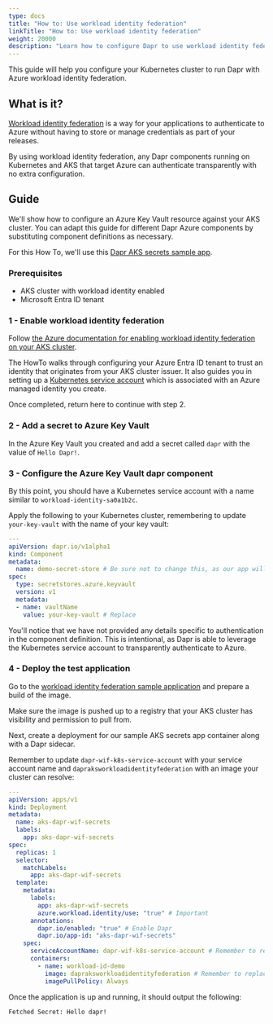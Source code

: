 ```yaml
---
type: docs
title: "How to: Use workload identity federation"
linkTitle: "How to: Use workload identity federation"
weight: 20000
description: "Learn how to configure Dapr to use workload identity federation on Azure."
---
```


This guide will help you configure your Kubernetes cluster to run Dapr with Azure workload identity federation.

## What is it?

[Workload identity federation](https://learn.microsoft.com/entra/workload-id/workload-identities-overview) 
is a way for your applications to authenticate to Azure without having to store or manage credentials as part of 
your releases.

By using workload identity federation, any Dapr components running on Kubernetes and AKS that target Azure can authenticate transparently
with no extra configuration.

## Guide 

We'll show how to configure an Azure Key Vault resource against your AKS cluster. You can adapt this guide for different 
Dapr Azure components by substituting component definitions as necessary.

For this How To, we'll use this [Dapr AKS secrets sample app](https://github.com/dapr/samples/dapr-aks-workload-identity-federation).

### Prerequisites

 - AKS cluster with workload identity enabled
 - Microsoft Entra ID tenant

### 1 - Enable workload identity federation

Follow [the Azure documentation for enabling workload identity federation on your AKS cluster](https://learn.microsoft.com/azure/aks/workload-identity-deploy-cluster#deploy-your-application4).

The HowTo walks through configuring your Azure Entra ID tenant to trust an identity that originates from your AKS cluster issuer.
It also guides you in setting up a [Kubernetes service account](https://kubernetes.io/docs/concepts/security/service-accounts/) which 
is associated with an Azure managed identity you create.

Once completed, return here to continue with step 2.

### 2 - Add a secret to Azure Key Vault

In the Azure Key Vault you created and add a secret called `dapr` with the value of `Hello Dapr!`.

### 3 - Configure the Azure Key Vault dapr component

By this point, you should have a Kubernetes service account with a name similar to `workload-identity-sa0a1b2c`.

Apply the following to your Kubernetes cluster, remembering to update `your-key-vault` with the name of your key vault:

```yaml
---
apiVersion: dapr.io/v1alpha1
kind: Component
metadata:
  name: demo-secret-store # Be sure not to change this, as our app will be looking for it.
spec:
  type: secretstores.azure.keyvault
  version: v1
  metadata:
  - name: vaultName
    value: your-key-vault # Replace
```

You'll notice that we have not provided any details specific to authentication in the component definition.  This is intentional, as Dapr is able to leverage the Kubernetes service account to transparently authenticate to Azure.

### 4 - Deploy the test application

Go to the  [workload identity federation sample application](https://github.com/dapr/samples/dapr-aks-workload-identity-federation) and prepare a build of the image.

Make sure the image is pushed up to a registry that your AKS cluster has visibility and permission to pull from.

Next, create a deployment for our sample AKS secrets app container along with a Dapr sidecar.

Remember to update `dapr-wif-k8s-service-account` with your service account name and `dapraksworkloadidentityfederation` with an image your cluster can resolve:


```yaml
---
apiVersion: apps/v1
kind: Deployment
metadata:
  name: aks-dapr-wif-secrets
  labels:
    app: aks-dapr-wif-secrets
spec:
  replicas: 1
  selector:
    matchLabels:
      app: aks-dapr-wif-secrets
  template:
    metadata:
      labels:
        app: aks-dapr-wif-secrets
        azure.workload.identity/use: "true" # Important
      annotations:
        dapr.io/enabled: "true" # Enable Dapr
        dapr.io/app-id: "aks-dapr-wif-secrets"
    spec:
      serviceAccountName: dapr-wif-k8s-service-account # Remember to replace
      containers:
        - name: workload-id-demo
          image: dapraksworkloadidentityfederation # Remember to replace
          imagePullPolicy: Always
```
Once the application is up and running, it should output the following:

```
Fetched Secret: Hello dapr!
```

